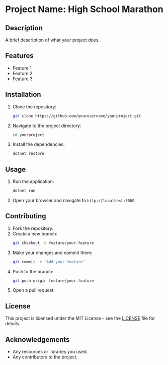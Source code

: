 # Project Name: High School Marathon

## Description
A brief description of what your project does.

## Features
- Feature 1
- Feature 2
- Feature 3

## Installation
1. Clone the repository:
    ```sh
    git clone https://github.com/yourusername/yourproject.git
    ```
2. Navigate to the project directory:
    ```sh
    cd yourproject
    ```
3. Install the dependencies:
    ```sh
    dotnet restore
    ```

## Usage
1. Run the application:
    ```sh
    dotnet run
    ```
2. Open your browser and navigate to `http://localhost:5000`.

## Contributing
1. Fork the repository.
2. Create a new branch:
    ```sh
    git checkout -b feature/your-feature
    ```
3. Make your changes and commit them:
    ```sh
    git commit -m "Add your feature"
    ```
4. Push to the branch:
    ```sh
    git push origin feature/your-feature
    ```
5. Open a pull request.

## License
This project is licensed under the MIT License - see the [LICENSE](LICENSE) file for details.

## Acknowledgements
- Any resources or libraries you used.
- Any contributors to the project.
